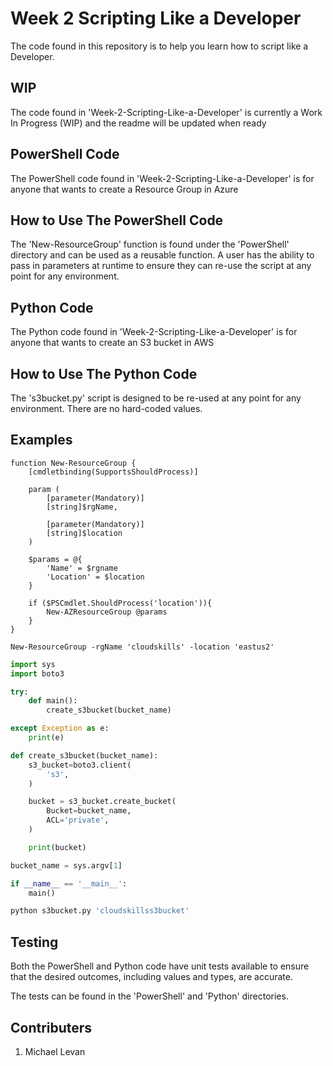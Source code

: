# Week 2 Scripting Like a Developer

The code found in this repository is to help you learn how to script like a Developer.

## WIP
The code found in 'Week-2-Scripting-Like-a-Developer' is currently a Work In Progress (WIP) and the readme will be updated when ready

## PowerShell Code
The PowerShell code found in 'Week-2-Scripting-Like-a-Developer' is for anyone that wants to create a Resource Group in Azure

## How to Use The PowerShell Code
The 'New-ResourceGroup' function is found under the 'PowerShell' directory and can be used as a reusable function. A user has the ability to pass in parameters at runtime to ensure they can re-use the script at any point for any environment.

## Python Code
The Python code found in 'Week-2-Scripting-Like-a-Developer' is for anyone that wants to create an S3 bucket in AWS

## How to Use The Python Code
The 's3bucket.py' script is designed to be re-used at any point for any environment. There are no hard-coded values.

## Examples

```Pwsh
function New-ResourceGroup {
    [cmdletbinding(SupportsShouldProcess)]

    param (
        [parameter(Mandatory)]
        [string]$rgName,

        [parameter(Mandatory)]
        [string]$location
    )

    $params = @{
        'Name' = $rgname
        'Location' = $location
    }

    if ($PSCmdlet.ShouldProcess('location')){
        New-AZResourceGroup @params
    }
}

New-ResourceGroup -rgName 'cloudskills' -location 'eastus2'
```

```Python
import sys
import boto3

try:
    def main():
        create_s3bucket(bucket_name)

except Exception as e:
    print(e)

def create_s3bucket(bucket_name):
    s3_bucket=boto3.client(
        's3',
    )

    bucket = s3_bucket.create_bucket(
        Bucket=bucket_name,
        ACL='private',
    )

    print(bucket)

bucket_name = sys.argv[1]

if __name__ == '__main__':
    main()

python s3bucket.py 'cloudskillss3bucket'
```

## Testing
Both the PowerShell and Python code have unit tests available to ensure that the desired outcomes, including values and types, are accurate.

The tests can be found in the 'PowerShell' and 'Python' directories.

## Contributers
1. Michael Levan